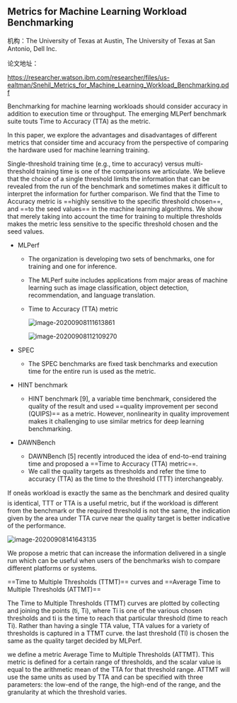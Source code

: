 ## Metrics for Machine Learning Workload Benchmarking

机构：The University of Texas at Austin, The University of Texas at San Antonio, Dell Inc.

论文地址：

https://researcher.watson.ibm.com/researcher/files/us-ealtman/Snehil_Metrics_for_Machine_Learning_Workload_Benchmarking.pdf

Benchmarking for machine learning workloads should consider accuracy in addition to execution time or throughput. The emerging MLPerf benchmark suite touts Time to Accuracy (TTA) as the metric. 

In this paper, we explore the advantages and disadvantages of different metrics that consider time and accuracy from the perspective of comparing the
hardware used for machine learning training.

Single-threshold training time (e.g., time to accuracy) versus multi-threshold training time is one of the comparisons we articulate. We believe that the choice of a single threshold limits the information that can be revealed from the run of the benchmark and sometimes makes it difficult to interpret the information for further comparison. We find that the Time to Accuracy metric is ==highly sensitive to the specific threshold chosen==, and ==to the seed values== in the machine learning algorithms. We show that merely taking into account the time for training to multiple thresholds makes the metric less sensitive to the specific threshold chosen and the seed values.

- MLPerf

  - The organization is developing two sets of benchmarks, one for training and one for inference.

  - The MLPerf suite includes applications from major areas of machine learning such as image classification, object detection, recommendation, and language translation.

  - Time to Accuracy (TTA) metric

    ![image-20200908111613861](D:\Notes\raw_images\image-20200908111613861.png)

    ![image-20200908112109270](D:\Notes\raw_images\image-20200908112109270.png)

- SPEC 
  
  - The SPEC benchmarks are fixed task benchmarks and execution time for the entire run is used as the metric.
  
- HINT benchmark
  - HINT benchmark [9], a variable time benchmark, considered the quality of the result and used ==quality improvement per second (QUIPS)==
    as a metric. However, nonlinearity in quality improvement makes it challenging to use similar metrics for deep learning benchmarking. 

- DAWNBench 
  - DAWNBench [5] recently introduced the idea of end-to-end training time and proposed a ==Time to Accuracy (TTA) metric==.
  - We call the quality targets as thresholds and refer the time to accuracy (TTA) as the time to the threshold (TTT) interchangeably.
    

If oneâs workload is exactly the same as the benchmark and desired quality is identical, TTT or TTA is a useful metric, but if the workload is different from the benchmark or the required threshold is not the same, the indication given by the area under TTA curve near the quality target is better indicative of
the performance.

![image-20200908141643135](D:\Notes\raw_images\image-20200908141643135.png)

We propose a metric that can increase the information delivered in a single run which can be useful when users of the benchmarks wish to compare different platforms or systems.

==Time to Multiple Thresholds (TTMT)== curves and ==Average Time to Multiple Thresholds (ATTMT)==

The Time to Multiple Thresholds (TTMT) curves are plotted by collecting and joining the points (ti, Ti), where Ti is one of the various chosen thresholds and ti is the time to reach that particular threshold (time to reach Ti). Rather than having a single TTA value, TTA values for a variety of thresholds is captured in a TTMT curve. the last threshold (Tl) is chosen the same as the quality target decided by MLPerf.

we define a metric Average Time to Multiple Thresholds (ATTMT). This metric is defined for a certain range of thresholds, and the scalar value is equal to the arithmetic mean of the TTA for that threshold range. ATTMT will use the same units as used by TTA and can be specified with three parameters:
the low-end of the range, the high-end of the range, and the granularity at which the threshold varies.

